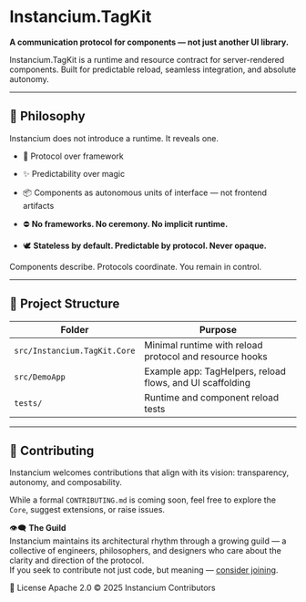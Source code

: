 # Instancium.TagKit

**A communication protocol for components — not just another UI library.**

Instancium.TagKit is a runtime and resource contract for server-rendered components. Built for predictable reload, seamless integration, and absolute autonomy.

---

## 🌌 Philosophy

Instancium does not introduce a runtime. It reveals one.

- 🧠 Protocol over framework  
- ✨ Predictability over magic  
- 📦 Components as autonomous units of interface — not frontend artifacts  

- ⛔ **No frameworks. No ceremony. No implicit runtime.**  
- 🕊️ **Stateless by default. Predictable by protocol. Never opaque.**

Components describe. Protocols coordinate. You remain in control.

---

## 🧱 Project Structure

| Folder | Purpose |
|--------|---------|
| `src/Instancium.TagKit.Core` | Minimal runtime with reload protocol and resource hooks |
| `src/DemoApp` | Example app: TagHelpers, reload flows, and UI scaffolding |
| `tests/` | Runtime and component reload tests |

---

## 🤝 Contributing

Instancium welcomes contributions that align with its vision: transparency, autonomy, and composability.

While a formal `CONTRIBUTING.md` is coming soon, feel free to explore the `Core`, suggest extensions, or raise issues.

👁️‍🗨️ **The Guild**  
Instancium maintains its architectural rhythm through a growing guild — a collective of engineers, philosophers, and designers who care about the clarity and direction of the protocol.  
If you seek to contribute not just code, but meaning — [consider joining](https://instancium.com/#guild).


📄 License
Apache 2.0 © 2025 Instancium Contributors


